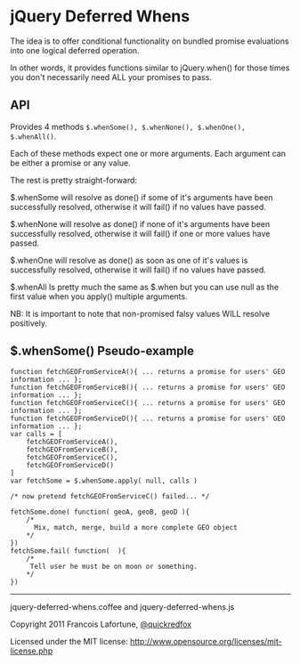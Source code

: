 # jQuery Deferred Whens

The idea is to offer conditional functionality on bundled promise evaluations into one logical deferred operation.

In other words, it provides functions similar to jQuery.when() for those times you don't necessarily need ALL your promises to pass.

## API

Provides 4 methods `$.whenSome(), $.whenNone(), $.whenOne(), $.whenAll()`. 

Each of these methods expect one or more arguments. Each argument can be either a promise or any value.

The rest is pretty straight-forward: 

$.whenSome will resolve as done() if some of it's arguments have been successfully resolved, otherwise it will fail() if no values have passed.

$.whenNone will resolve as done() if none of it's arguments have been successfully resolved, otherwise it will fail() if one or more values have passed.

$.whenOne will resolve as done() as soon as one of it's values is successfully resolved, otherwise it will fail() if no values have passed.

$.whenAll Is pretty much the same as $.when but you can use null as the first value when you apply() multiple arguments.

NB: It is important to note that non-promised falsy values WILL resolve positively.

## $.whenSome() Pseudo-example


    function fetchGEOFromServiceA(){ ... returns a promise for users' GEO information ... };
    function fetchGEOFromServiceB(){ ... returns a promise for users' GEO information ... };
    function fetchGEOFromServiceC(){ ... returns a promise for users' GEO information ... };
    function fetchGEOFromServiceD(){ ... returns a promise for users' GEO information ... };
    var calls = [ 
        fetchGEOFromServiceA(), 
        fetchGEOFromServiceB(), 
        fetchGEOFromServiceC(), 
        fetchGEOFromServiceD() 
    ]
    var fetchSome = $.whenSome.apply( null, calls )
    
    /* now pretend fetchGEOFromServiceC() failed... */
    
    fetchSome.done( function( geoA, geoB, geoD ){
        /*
          Mix, match, merge, build a more complete GEO object
        */
    })
    fetchSome.fail( function(  ){ 
        /*
         Tell user he must be on moon or something.
        */
    })

----

jquery-deferred-whens.coffee and jquery-deferred-whens.js

Copyright 2011 Francois Lafortune, [@quickredfox](http://twitter.com/#!/quickredfox)

Licensed under the MIT license: http://www.opensource.org/licenses/mit-license.php


